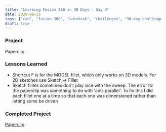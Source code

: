 ```yaml
---
title: "Learning Fusion 360 in 30 Days - Day 3"
date: 2020-06-23
tags: ["cad", "fusion-360", "autodesk", "challenges", "30-day-challenge", "fusion-360-in-30"]
draft: true
---
```

### Project
Paperclip

### Lessons Learned
- Shortcut F is for the MODEL fillet, which only works on 3D models. For 2D sketches use Sketch → Fillet
- Sketch fillets sometimes don't play nice with the sweep. The error for the paperclip was something to do with 'anti-parallel'. To fix this I did each fillet one at a time so that each one was dimensioned rather than letting some be driven

### Completed Project
[Paperclip](https://a360.co/3eZMBn2)
